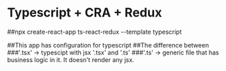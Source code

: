 # Typescript + CRA + Redux

##npx create-react-app ts-react-redux --template typescript

##This app has configuration for typescript
##The difference between 
###'.tsx' -> typescipt with jsx '.tsx' and '.ts' 
###'.ts' -> generic file that has business logic in it. It doesn't render any jsx.


